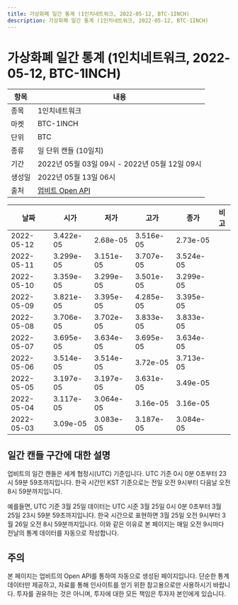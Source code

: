 ```yaml
---
title: 가상화폐 일간 통계 (1인치네트워크, 2022-05-12, BTC-1INCH)
description: 가상화폐 일간 통계 (1인치네트워크, 2022-05-12, BTC-1INCH)
---
```



가상화폐 일간 통계 (1인치네트워크, 2022-05-12, BTC-1INCH)
===

|항목|내용|
|--|--|
|종목|1인치네트워크|
|마켓|BTC-1INCH|
|단위|BTC|
|종류|일 단위 캔들 (10일치)|
|기간|2022년 05월 03일 09시 - 2022년 05월 12일 09시|
|생성일|2022년 05월 13일 06시|
|출처|[업비트 Open API](https://docs.upbit.com)|


|날짜|시가|저가|고가|종가|비고|
|--|--|--|--|--|--|
|2022-05-12|3.422e-05|2.68e-05|3.516e-05|2.73e-05|    |
|2022-05-11|3.299e-05|3.151e-05|3.707e-05|3.524e-05|    |
|2022-05-10|3.359e-05|3.299e-05|3.501e-05|3.299e-05|    |
|2022-05-09|3.821e-05|3.395e-05|4.285e-05|3.395e-05|    |
|2022-05-08|3.706e-05|3.702e-05|3.833e-05|3.833e-05|    |
|2022-05-07|3.695e-05|3.634e-05|3.695e-05|3.634e-05|    |
|2022-05-06|3.514e-05|3.514e-05|3.72e-05|3.713e-05|    |
|2022-05-05|3.197e-05|3.197e-05|3.631e-05|3.49e-05|    |
|2022-05-04|3.117e-05|3.064e-05|3.16e-05|3.16e-05|    |
|2022-05-03|3.09e-05|3.083e-05|3.187e-05|3.084e-05|    |


일간 캔들 구간에 대한 설명
---


업비트의 일간 캔들은 세계 협정시(UTC) 기준입니다. 
UTC 기준 0시 0분 0초부터 23시 59분 59초까지입니다. 
한국 시간인 KST 기준으로는 전일 오전 9시부터 다음날 오전 8시 59분까지입니다. 


예를들면, UTC 기준 3월 25일 데이터는 UTC 시준 3월 25일 0시 0분 0초부터 3월 25일 23시 59분 59초까지입니다. 
한국 시간으로 표현하면 3월 25일 오전 9시부터 3월 26일 오전 8시 59분까지입니다. 
이와 같은 이유로 본 페이지는 매일 오전 9시마다 전날의 통계 데이터를 자동으로 작성합니다. 


주의
---


본 페이지는 업비트의 Open API를 통하여 자동으로 생성된 페이지입니다. 
단순한 통계 데이터만 제공하고, 자료를 통해 인사이트를 얻기 위한 참고용으로만 사용하시기 바랍니다. 
투자를 권유하는 것은 아니며, 투자에 대한 모든 책임은 투자자 본인에게 있습니다. 
